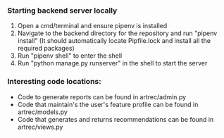 ### Starting backend server locally
1. Open a cmd/terminal and ensure pipenv is installed
2. Navigate to the backend directory for the repository and run "pipenv install" (It should automatically locate Pipfile.lock and install all the required packages)
3. Run "pipenv shell" to enter the shell
4. Run "python manage.py runserver" in the shell to start the server

### Interesting code locations:
* Code to generate reports can be found in artrec/admin.py
* Code that maintain's the user's feature profile can be found in artrec/models.py
* Code that generates and returns recommendations can be found in artrec/views.py

